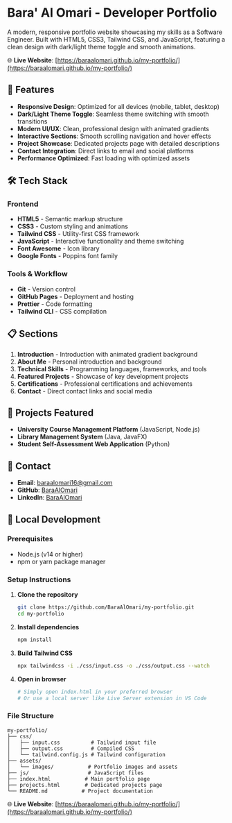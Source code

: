 # Bara' Al Omari - Developer Portfolio

A modern, responsive portfolio website showcasing my skills as a Software Engineer. Built with HTML5, CSS3, Tailwind CSS, and JavaScript, featuring a clean design with dark/light theme toggle and smooth animations.

🌐 **Live Website**: [https://baraalomari.github.io/my-portfolio/](https://baraalomari.github.io/my-portfolio/)

## 🎯 Features

- **Responsive Design**: Optimized for all devices (mobile, tablet, desktop)
- **Dark/Light Theme Toggle**: Seamless theme switching with smooth transitions
- **Modern UI/UX**: Clean, professional design with animated gradients
- **Interactive Sections**: Smooth scrolling navigation and hover effects
- **Project Showcase**: Dedicated projects page with detailed descriptions
- **Contact Integration**: Direct links to email and social platforms
- **Performance Optimized**: Fast loading with optimized assets

## 🛠️ Tech Stack

### Frontend
- **HTML5** - Semantic markup structure
- **CSS3** - Custom styling and animations
- **Tailwind CSS** - Utility-first CSS framework
- **JavaScript** - Interactive functionality and theme switching
- **Font Awesome** - Icon library
- **Google Fonts** - Poppins font family

### Tools & Workflow
- **Git** - Version control
- **GitHub Pages** - Deployment and hosting
- **Prettier** - Code formatting
- **Tailwind CLI** - CSS compilation

## 📋 Sections

1. **Introduction** - Introduction with animated gradient background
2. **About Me** - Personal introduction and background
3. **Technical Skills** - Programming languages, frameworks, and tools
4. **Featured Projects** - Showcase of key development projects
5. **Certifications** - Professional certifications and achievements
6. **Contact** - Direct contact links and social media

## 🚀 Projects Featured

- **University Course Management Platform** (JavaScript, Node.js)
- **Library Management System** (Java, JavaFX)
- **Student Self-Assessment Web Application** (Python)

## 📱 Contact

- **Email**: [baraalomari16@gmail.com](mailto:baraalomari16@gmail.com)
- **GitHub**: [BaraAlOmari](https://github.com/BaraAlOmari)
- **LinkedIn**: [BaraAlOmari]([https://github.com/BaraAlOmari](https://www.linkedin.com/in/bara-al-omari-128826374/))

## 🔧 Local Development

### Prerequisites
- Node.js (v14 or higher)
- npm or yarn package manager

### Setup Instructions

1. **Clone the repository**
   ```bash
   git clone https://github.com/BaraAlOmari/my-portfolio.git
   cd my-portfolio
   ```

2. **Install dependencies**
   ```bash
   npm install
   ```

3. **Build Tailwind CSS**
   ```bash
   npx tailwindcss -i ./css/input.css -o ./css/output.css --watch
   ```

4. **Open in browser**
   ```bash
   # Simply open index.html in your preferred browser
   # Or use a local server like Live Server extension in VS Code
   ```

### File Structure
```
my-portfolio/
├── css/
│   ├── input.css          # Tailwind input file
│   ├── output.css         # Compiled CSS
│   └── tailwind.config.js # Tailwind configuration
├── assets/
│   └── images/           # Portfolio images and assets
├── js/                   # JavaScript files
├── index.html           # Main portfolio page
├── projects.html        # Dedicated projects page
└── README.md           # Project documentation
```



🌐 **Live Website**: [https://baraalomari.github.io/my-portfolio/](https://baraalomari.github.io/my-portfolio/)
